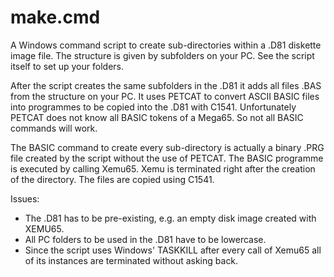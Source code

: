 # make.cmd

A Windows command script to create sub-directories within a .D81 diskette image file.
The structure is given by subfolders on your PC. See the script itself to set up your
folders.

After the script creates the same subfolders in the .D81 it adds all files .BAS from
the structure on your PC. It uses PETCAT to convert ASCII BASIC files into programmes
to be copied into the .D81 with C1541. Unfortunately PETCAT does not know all BASIC
tokens of a Mega65. So not all BASIC commands will work.

The BASIC command to create every sub-directory is actually a binary .PRG file created
by the script without the use of PETCAT. The BASIC programme is executed by calling
Xemu65. Xemu is terminated right after the creation of the directory. The files are
copied using C1541.

Issues:

* The .D81 has to be pre-existing, e.g. an empty disk image created with XEMU65.
* All PC folders to be used in the .D81 have to be lowercase.
* Since the script uses Windows' TASKKILL after every call of Xemu65 all of its
  instances are terminated without asking back.
